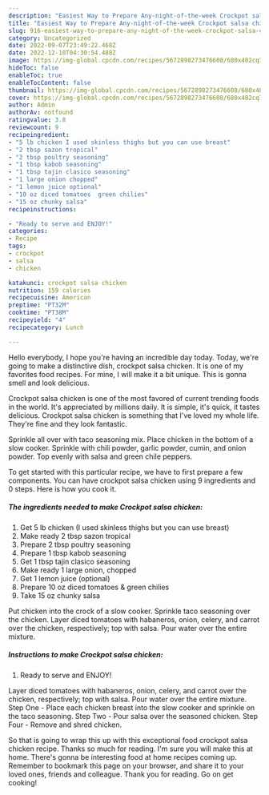 ```yaml
---
description: "Easiest Way to Prepare Any-night-of-the-week Crockpot salsa chicken"
title: "Easiest Way to Prepare Any-night-of-the-week Crockpot salsa chicken"
slug: 916-easiest-way-to-prepare-any-night-of-the-week-crockpot-salsa-chicken
category: Uncategorized
date: 2022-09-07T23:49:22.468Z
date: 2022-12-18T04:30:54.488Z
image: https://img-global.cpcdn.com/recipes/5672898273476608/680x482cq70/crockpot-salsa-chicken-recipe-main-photo.jpg
hideToc: false
enableToc: true
enableTocContent: false
thumbnail: https://img-global.cpcdn.com/recipes/5672898273476608/680x482cq70/crockpot-salsa-chicken-recipe-main-photo.jpg
cover: https://img-global.cpcdn.com/recipes/5672898273476608/680x482cq70/crockpot-salsa-chicken-recipe-main-photo.jpg
author: Admin
authorAv: notfound
ratingvalue: 3.8
reviewcount: 9
recipeingredient:
- "5 lb chicken I used skinless thighs but you can use breast"
- "2 tbsp sazon tropical"
- "2 tbsp poultry seasoning"
- "1 tbsp kabob seasoning"
- "1 tbsp tajin clasico seasoning"
- "1 large onion chopped"
- "1 lemon juice optional"
- "10 oz diced tomatoes  green chilies"
- "15 oz chunky salsa"
recipeinstructions:

- "Ready to serve and ENJOY!"
categories:
- Recipe
tags:
- crockpot
- salsa
- chicken

katakunci: crockpot salsa chicken 
nutrition: 159 calories
recipecuisine: American
preptime: "PT32M"
cooktime: "PT38M"
recipeyield: "4"
recipecategory: Lunch

---
```



Hello everybody, I hope you're having an incredible day today. Today, we're going to make a distinctive dish, crockpot salsa chicken. It is one of my favorites food recipes. For mine, I will make it a bit unique. This is gonna smell and look delicious.

Crockpot salsa chicken is one of the most favored of current trending foods in the world. It's appreciated by millions daily. It is simple, it's quick, it tastes delicious. Crockpot salsa chicken is something that I've loved my whole life. They're fine and they look fantastic.

Sprinkle all over with taco seasoning mix. Place chicken in the bottom of a slow cooker. Sprinkle with chili powder, garlic powder, cumin, and onion powder. Top evenly with salsa and green chile peppers.


To get started with this particular recipe, we have to first prepare a few components. You can have crockpot salsa chicken using 9 ingredients and 0 steps. Here is how you cook it.

<!--inarticleads1-->

##### The ingredients needed to make Crockpot salsa chicken:

1. Get 5 lb chicken (I used skinless thighs but you can use breast)
1. Make ready 2 tbsp sazon tropical
1. Prepare 2 tbsp poultry seasoning
1. Prepare 1 tbsp kabob seasoning
1. Get 1 tbsp tajin clasico seasoning
1. Make ready 1 large onion, chopped
1. Get 1 lemon juice (optional)
1. Prepare 10 oz diced tomatoes &amp; green chilies
1. Take 15 oz chunky salsa


Put chicken into the crock of a slow cooker. Sprinkle taco seasoning over the chicken. Layer diced tomatoes with habaneros, onion, celery, and carrot over the chicken, respectively; top with salsa. Pour water over the entire mixture. 

<!--inarticleads2-->

##### Instructions to make Crockpot salsa chicken:


1. Ready to serve and ENJOY!

Layer diced tomatoes with habaneros, onion, celery, and carrot over the chicken, respectively; top with salsa. Pour water over the entire mixture. Step One - Place each chicken breast into the slow cooker and sprinkle on the taco seasoning. Step Two - Pour salsa over the seasoned chicken. Step Four - Remove and shred chicken. 

So that is going to wrap this up with this exceptional food crockpot salsa chicken recipe. Thanks so much for reading. I'm sure you will make this at home. There's gonna be interesting food at home recipes coming up. Remember to bookmark this page on your browser, and share it to your loved ones, friends and colleague. Thank you for reading. Go on get cooking!
